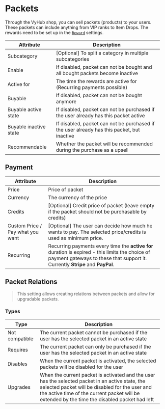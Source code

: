 # Packets

Through the VyHub shop, you can sell packets (products) to your users. These packets can include anything from VIP ranks to
Item Drops. The rewards need to be set up in the [`Reward`](./reward.md) settings.

| Attribute              | Description                                                                                |
|------------------------|--------------------------------------------------------------------------------------------|
| Subcategory            | [Optional] To split a category in multiple subcategories                                   |
| Enable                 | If disabled, packet can not be bought and all bought packets become inactive               |
| Active for             | The time the rewards are active for (Recurring payments possible)                          |
| Buyable                | If disabled, packet can not be bought anymore                                              |
| Buyable active state   | If disabled, packet can not be purchased if the user already has this packet active        |
| Buyable inactive state | If disabled, packet can not be purchased if the user already has this packet, but inactive |
| Recommendable          | Whether the packet will be recommended during the purchase as a upsell                     |

## Payment

| Attribute                        | Description                                                                                                                                                                      |
|----------------------------------|----------------------------------------------------------------------------------------------------------------------------------------------------------------------------------|
| Price                            | Price of packet                                                                                                                                                                  |
| Currency                         | The currency of the price                                                                                                                                                        |
| Credits                          | [Optional] Credit price of packet (leave empty if the packet should not be purchasable by credits)                                                                               |
| Custom Price / Pay what you want | [Optional] The user can decide how much he wants to pay. The selected price/credits is used as minimum price.                                                                    |
| Recurring                        | Recurring payments every time the **active for** duration is expired - this limits the choice of payment gateways to these that support it. Currently **Stripe** and **PayPal**. |

## Packet Relations

> This setting allows creating relations between packets and allow for upgradable packets.

### Types

| Type           | Description                                                                                                                                                                                                                                         |
|----------------|-----------------------------------------------------------------------------------------------------------------------------------------------------------------------------------------------------------------------------------------------------|
| Not compatible | The current packet cannot be purchased if the user has the selected packet in an active state                                                                                                                                                       |
| Requires       | The current packet can only be purchased if the user has the selected packet in an active state                                                                                                                                                     |
| Disables       | When the current packet is activated, the selected packets will be disabled for the user                                                                                                                                                            |
| Upgrades       | When the current packet is activated and the user has the selected packet in an active state, the selected packet will be disabled for the user and the active time of the current packet will be extended by the time the disabled packet had left |

